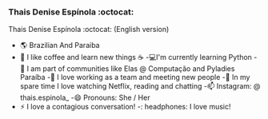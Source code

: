###  Thais Denise Espínola :octocat:

<!--
**Thairocine/Thairocine** is a ✨ _special_ ✨ repository because its `README.md` (this file) appears on your GitHub profile.

Here are some ideas to get you started:

- 🔭 Eu gosto de café e aprender novas coisas ...
- 🌱 Atualmente estou aprendendo Python...
- 👯 Faço parte de comunidades como o Elas@Computação e Pyladies Paraíba ...
- 🤔 Eu amo trabalhar em equipe e conhecer novas pessoas.
- 💬 No meu tempo livre amo assistir Netflix, ler e conversar
- :instagram: Instagram : @thais.espinola_
- 😄 Pronomes: Ela / Dela
- ⚡ Amo uma conversa contagiante! 
-->
 Thais Denise Espínola :octocat: (English version) 
 - :earth_americas: Brazilian And Paraiba
 - 🔭 I like coffee and learn new things :coffee:
 -:computer:I'm currently learning Python 
 -👯 I am part of communities like Elas @ Computação and Pyladies Paraíba 
 -🤔 I love working as a team and meeting new people
-💬 In my spare time I love watching Netflix, reading and chatting
 -📫 Instagram: @ thais.espinola_
 -😄 Pronouns: She / Her
- ⚡  I love a contagious conversation!
 -: headphones: I love music! 




